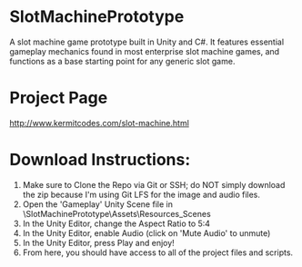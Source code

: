# SlotMachinePrototype
A slot machine game prototype built in Unity and C#. It features essential gameplay mechanics found in most enterprise slot machine games, and functions as a base starting point for any generic slot game.

# Project Page
http://www.kermitcodes.com/slot-machine.html

# Download Instructions:
1) Make sure to Clone the Repo via Git or SSH; do NOT simply download the zip because I'm using Git LFS for the image and audio files.
2) Open the 'Gameplay' Unity Scene file in \SlotMachinePrototype\Assets\Resources\_Scenes
3) In the Unity Editor, change the Aspect Ratio to 5:4
4) In the Unity Editor, enable Audio (click on 'Mute Audio' to unmute)
5) In the Unity Editor, press Play and enjoy!
6) From here, you should have access to all of the project files and scripts.

